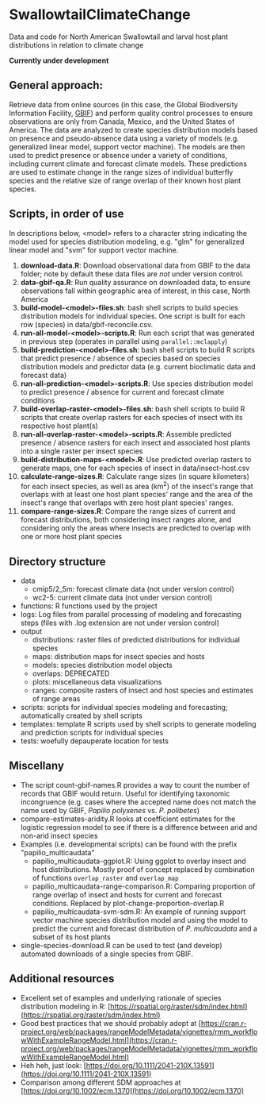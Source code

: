 # SwallowtailClimateChange
Data and code for North American Swallowtail and larval host plant distributions in relation to climate change

**Currently under development**

## General approach:

Retrieve data from online sources (in this case, the Global Biodiversity 
Information Facility, [GBIF](https://gbif.org)) and perform quality control 
processes to ensure observations are only from Canada, Mexico, and the United 
States of America. The data are analyzed to create species distribution models 
based on presence and pseudo-absence data using a variety of models (e.g. 
generalized linear model, support vector machine). The models are then used to 
predict presence or absence under a variety of conditions, including current 
climate and forecast climate models. These predictions are used to estimate 
change in the range sizes of individual butterfly species and the relative size 
of range overlap of their known host plant species.

## Scripts, in order of use

In descriptions below, \<model\> refers to a character string indicating the 
model used for species distribution modeling, e.g. "glm" for generalized 
linear model and "svm" for support vector machine.

1. **download-data.R**: Download observational data from GBIF to the data folder; 
note by default these data files are _not_ under version control.
1. **data-gbif-qa.R**: Run quality assurance on downloaded data, to ensure 
observations fall within geographic area of interest, in this case, North 
America
1. **build-model-\<model\>-files.sh**: bash shell scripts to build species 
distribution models for individual species. One script is built for each row 
(species) in data/gbif-reconcile.csv.
1. **run-all-model-\<model\>-scripts.R**: Run each script that was generated in 
previous step (operates in parallel using `parallel::mclapply`)
1. **build-prediction-\<model\>-files.sh**: bash shell scripts to build R scripts
that predict presence / absence of species based on species distribution models 
and predictor data (e.g. current bioclimatic data and forecast data)
1. **run-all-prediction-\<model\>-scripts.R**: Use species distribution model to 
predict presence / absence for current and forecast climate conditions
1. **build-overlap-raster-\<model\>-files.sh**: bash shell scripts to build R
scripts that create overlap rasters for each species of insect with its 
respective host plant(s)
1. **run-all-overlap-raster-\<model\>-scripts.R**: Assemble predicted presence 
/ absence rasters for each insect and associated host plants into a single 
raster per insect species
1. **build-distribution-maps-\<model\>.R**: Use predicted overlap rasters to 
generate maps, one for each species of insect in data/insect-host.csv
1. **calculate-range-sizes.R**: Calculate range sizes (in square kilometers) 
for each insect species, as well as area (km<sup>2</sup>) of the insect's range 
that overlaps with at least one host plant species' range and the area of the 
insect's range that overlaps with zero host plant species' ranges.
1. **compare-range-sizes.R**: Compare the range sizes of current and forecast distributions, both considering insect ranges alone, and considering only the 
areas where insects are predicted to overlap with one or more host plant 
species

## Directory structure

+ data
    + cmip5/2_5m: forecast climate data (not under version control)
    + wc2-5: current climate data (not under version control)
+ functions: R functions used by the project
+ logs: Log files from parallel processing of modeling and forecasting steps 
(files with .log extension are not under version control)
+ output
    + distributions: raster files of predicted distributions for individual 
    species
    + maps: distribution maps for insect species and hosts
    + models: species distribution model objects
    + overlaps: DEPRECATED
    + plots: miscellaneous data visualizations
    + ranges: composite rasters of insect and host species and estimates of 
    range areas
+ scripts: scripts for individual species modeling and forecasting; 
automatically created by shell scripts
+ templates: template R scripts used by shell scripts to generate modeling 
and prediction scripts for individual species
+ tests: woefully depauperate location for tests

## Miscellany

+ The script count-gbif-names.R provides a way to count the number of records 
that GBIF would return. Useful for identifying taxonomic incongruence (e.g. 
cases where the accepted name does not match the name used by GBIF, _Papilio 
polyxenes_ vs. _P. polibetes_)
+ compare-estimates-aridity.R looks at coefficient estimates for the logistic 
regression model to see if there is a difference between arid and non-arid 
insect species
+ Examples (i.e. developmental scripts) can be found with the prefix 
"papilio_multicaudata"
    + papilio_multicaudata-ggplot.R: Using ggplot to overlay insect and host 
    distributions. Mostly proof of concept replaced by combination of functions 
    `overlap_raster` and `overlap_map`
    + papilio_multicaudata-range-comparison.R: Comparing proportion of range 
    overlap of insect and hosts for current and forecast conditions. Replaced 
    by plot-change-proportion-overlap.R
    + papilio_multicaudata-svm-sdm.R: An example of running support vector 
    machine species distribution model and using the model to predict the 
    current and forecast distribution of _P. multicaudata_ and a subset of its
    host plants
+ single-species-download.R can be used to test (and develop) automated 
downloads of a single species from GBIF.

## Additional resources

+ Excellent set of examples and underlying rationale of species distribution 
modeling in R: [https://rspatial.org/raster/sdm/index.html](https://rspatial.org/raster/sdm/index.html)
+ Good best practices that we should probably adopt at  [https://cran.r-project.org/web/packages/rangeModelMetadata/vignettes/rmm_workflowWithExampleRangeModel.html](https://cran.r-project.org/web/packages/rangeModelMetadata/vignettes/rmm_workflowWithExampleRangeModel.html)
+ Heh heh, just look: [https://doi.org/10.1111/2041-210X.13591](https://doi.org/10.1111/2041-210X.13591)
+ Comparison among different SDM approaches at
[https://doi.org/10.1002/ecm.1370](https://doi.org/10.1002/ecm.1370)